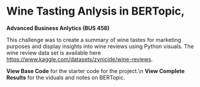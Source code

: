 # Wine Tasting Anlysis in BERTopic, 
**Advanced Business Anlytics (BUS 458)**

This challenge was to create a summary of wine tastes for marketing purposes and display insights into wine reviews using Python visuals. The wine review data set is available here https://www.kaggle.com/datasets/zynicide/wine-reviews.

**View Base Code** for the starter code for the project.\n
**View Complete Results** for the viduals and notes on BERTopic.
